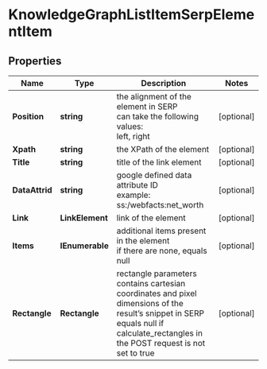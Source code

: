 # KnowledgeGraphListItemSerpElementItem


## Properties

| Name | Type | Description | Notes |
|------------ | ------------- | ------------- | -------------|
**Position** | **string** | the alignment of the element in SERP<br>can take the following values:<br>left, right |[optional]|
**Xpath** | **string** | the XPath of the element |[optional]|
**Title** | **string** | title of the link element |[optional]|
**DataAttrid** | **string** | google defined data attribute ID<br>example:<br>ss:/webfacts:net_worth |[optional]|
**Link** | **LinkElement** | link of the element |[optional]|
**Items** | **IEnumerable<KnowledgeGraphListElement>** | additional items present in the element<br>if there are none, equals null |[optional]|
**Rectangle** | **Rectangle** | rectangle parameters<br>contains cartesian coordinates and pixel dimensions of the result’s snippet in SERP<br>equals null if calculate_rectangles in the POST request is not set to true |[optional]|